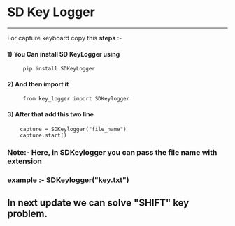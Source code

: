 # SD Key Logger
 ---
 For capture keyboard copy this **steps** :-
 #### 1) You Can install SD KeyLogger using
         pip install SDKeyLogger
 #### 2) And then import it
         from key_logger import SDKeylogger
 #### 3) After that add this two line
        capture = SDKeylogger("file_name")
        capture.start()
 ### Note:- Here, in SDKeylogger you can pass the file name with extension 
 ###            example :- SDKeylogger("key.txt")
 
 ## In next update we can solve **"SHIFT"** key problem.